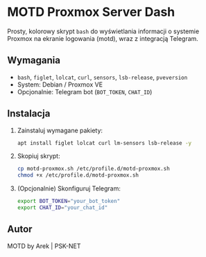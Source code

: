 # MOTD Proxmox Server Dash

Prosty, kolorowy skrypt `bash` do wyświetlania informacji o systemie Proxmox na ekranie logowania (motd), wraz z integracją Telegram.

## Wymagania

- `bash`, `figlet`, `lolcat`, `curl`, `sensors`, `lsb-release`, `pveversion`
- System: Debian / Proxmox VE
- Opcjonalnie: Telegram bot (`BOT_TOKEN`, `CHAT_ID`)

## Instalacja

1. Zainstaluj wymagane pakiety:
   ```bash
   apt install figlet lolcat curl lm-sensors lsb-release -y
   ```
2. Skopiuj skrypt:
   ```bash
   cp motd-proxmox.sh /etc/profile.d/motd-proxmox.sh
   chmod +x /etc/profile.d/motd-proxmox.sh
   ```

3. (Opcjonalnie) Skonfiguruj Telegram:
   ```bash
   export BOT_TOKEN="your_bot_token"
   export CHAT_ID="your_chat_id"
   ```

## Autor

MOTD by Arek | PSK-NET
